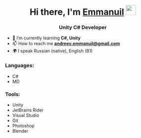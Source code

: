 <h1 align="center">Hi there, I'm <a href="https://www.linkedin.com/in/emmanuil-andreev-6809a079" target="_blank">Emmanuil</a> 
<img src="https://github.com/blackcater/blackcater/raw/main/images/Hi.gif" height="32"/></h1>
<h3 align="center">Unity C# Developer</h3>

- 🌱 I’m currently learning **C#, Unity**
- 📫 How to reach me **andreev.emmanuil@gmail.com**
- 🌍 I speak Russian (native), English (B1)

### Languages:

+ C#
+ MD

### Tools:

+ Unity
+ JetBrains Rider
+ Visual Studio
+ Git
+ Photoshop
+ Blender
